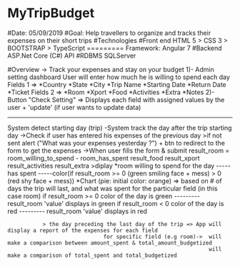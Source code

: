 # MyTripBudget
#Date: 05/09/2019
#Goal: Help travellers to organize and tracks their expenses on their short trips
#Technologies 
#Front end HTML 5 > CSS 3 > BOOTSTRAP > TypeScript ========= Framework: Angular 7
#Backend ASP.Net Core (C#) API
#RDBMS SQLServer

#Overview -> Track your expenses and stay on your budget
  1)- Admin setting dashboard
      User will enter how much he is willing to spend each day 
         Fields 1 => *Country *State *City *Trip Name *Starting Date *Return Date *Ticket
         Fields 2 => *Room *Xport *Food *Activities *Extra *Notes 
  2)- Button "Check Setting" => Displays each field with assigned values by the user + 'update' (if user wants to update data) 
  
  -----------------------
  System detect starting day (trip) 
    -System track the day after the trip starting day
           ->Check if user has entered his expenses of the previous day
                >if not sent alert ("What was your expenses yesterday ?") + btn to redirect to the form to get the expenses
           ->When user fills the form & submit
                   result_room = room_willing_to_spend - room_has_spent
                   result_food
                   result_xport
                   result_activities
                   result_extra
                >diplay
                   *room
                    willing to spend for the day ----- has spent -----color(if result_room >= 0 (green smiling face + mess)
                                                                                           > 0 (red shy face + mess))
                    *Chart (pie: initial color: orange) => based on # of days the trip will last, and what was spent for the particular field (in this case room)
                       if result_room >= 0 color of the day is green --------- result_room 'value' displays in green
                       if result_room < 0  color of the day is red   --------- result_room 'value' displays in red
                       
               > the day preceding the last day of the trip => App will display a report of the expenses for each field
                                  for specific field (e.g room)->  will make a comparison between amount_spent & total_amount_budgetized
                                                                   will make a comparison of total_spent and total_budgetized
